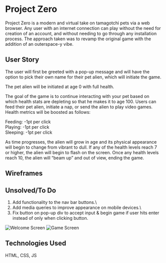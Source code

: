 # Project Zero

Project Zero is a modern and virtual take on tamagotchi pets via a web browser. Any user with an internet connection can play without the need for creation of an account, and without needing to go through any installation process. The approach taken was to revamp the original game with the addition of an outerspace-y vibe.

## User Story

The user will first be greeted with a pop-up message and will have the option to pick their own name for their pet alien, which will initiate the game.

The pet alien will be initiated at age 0 with full health.

The goal of the game is to continue interacting with your pet based on which health stats are depleting so that he makes it to age 100. Users can feed their pet alien, initiate a nap, or send the alien to play video games. Health metrics will be boosted as follows:

Feeding: -1pt per click\
Playing: -1pt per click\
Sleeping: -1pt per click

As time progresses, the alien will grow in age and its physical appearance will begin to change from vibrant to dull. If any of the health levels reach 7 or higher, the alien will begin to flash on the screen. Once any health levels reach 10, the alien will “beam up” and out of view, ending the game.

## Wireframes

## Unsolved/To Do

1. Add functionality to the nav bar buttons.\
2. Add media queries to improve appearance on mobile devices.\
3. Fix button on pop-up div to accept input & begin game if user hits enter instead of only when clicking button.

![Welcome Screen](https://i.imgur.com/ESvsE5z.png)
![Game Screen](https://i.imgur.com/1A1uvwz.png)

## Technologies Used
HTML, CSS, JS